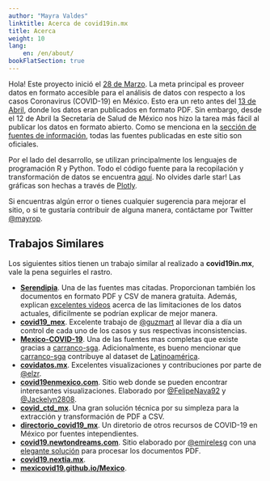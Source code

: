 ```yaml
---
author: "Mayra Valdes"
linktitle: Acerca de covid19in.mx
title: Acerca
weight: 10
lang:
    en: /en/about/
bookFlatSection: true
---
```


Hola! Este proyecto inició el [28 de Marzo](https://github.com/mayrop/covid19in-mx/commit/d472d10cc7a7fad9b11099af8d5ee4f7dc07037c). La meta principal es proveer datos en formato accesible para el análisis de datos con respecto a los casos Coronavirus (COVID-19) en México. Esto era un reto antes del [13 de Abril](https://twitter.com/RicardoDGPS/status/1249864573936644096), donde los datos eran publicados en formato PDF. Sin embargo, desde el 12 de Abril la Secretaría de Salud de México nos hizo la tarea más fácil al publicar los datos en formato abierto. Como se menciona en la [sección de fuentes de información](/fuentes-de-informacion/), todas las fuentes publicadas en este sitio son oficiales.

Por el lado del desarrollo, se utilizan principalmente los lenguajes de programación R y Python. Todo el código fuente para la recopilación y transformación de datos se encuentra [aquí](https://github.com/mayrop/datos-covid19in-mx). No olvides darle star!  Las gráficas son hechas a través de [Plotly](https://plotly.com/javascript/). 

Si encuentras algún error o tienes cualquier sugerencia para mejorar el sitio, o si te gustaría contribuir de alguna manera, contáctame por Twitter [@mayrop](https://twitter.com/mayrop).

## Trabajos Similares

Los siguientes sitios tienen un trabajo similar al realizado a **covid19in.mx**, vale la pena seguirles el rastro.
* **[Serendipia](https://serendipia.digital/2020/03/datos-abiertos-sobre-casos-de-coronavirus-covid-19-en-mexico/)**. Una de las fuentes mas citadas. Proporcionan también los documentos en formato PDF y CSV de manera gratuita. Además, explican [excelentes videos](https://www.youtube.com/channel/UCr43XO-mAyTi4Y5g7QAmOwQ) acerca de las limitaciones de los datos actuales, dificilmente se podrían explicar de mejor manera.
* **[covid19_mex](https://github.com/guzmart/covid19_mex)**. Excelente trabajo de [@guzmart](https://twitter.com/guzmart_) al llevar día a día un control de cada uno de los casos y sus respectivas inconsistencias.
* **[Mexico-COVID-19](https://github.com/carranco-sga/Mexico-COVID-19)**. Una de las fuentes mas completas que existe gracias a [carranco-sga](https://github.com/carranco-sga/). Adicionalmente, es bueno mencionar que [carranco-sga](https://github.com/carranco-sga/) contribuye al dataset de [Latinoamérica](https://github.com/DataScienceResearchPeru/covid-19_latinoamerica).
* **[covidatos.mx](https://covidatos.mx/)**. Excelentes visualizaciones y contribuciones por parte de [@elzr](https://twitter.com/elzr).
* **[covid19enmexico.com](https://covid19enmexico.com/)**. Sitio web donde se pueden encontrar interesantes visualizaciones. Elaborado por [@FelipeNava92](https://twitter.com/FelipeNava92) y [@Jackelyn2808](https://twitter.com/Jackelyn2808).
* **[covid_ctd_mx](https://github.com/covidctdmx/covid_ctd_mx/)**. Una gran solución técnica por su simpleza para la extracción y transformación de PDF a CSV.
* **[directorio_covid19_mx](https://github.com/eduardofv/directorio_covid19_mx)**. Un diretorio de otros recursos de COVID-19 en México por fuentes intependientes.
* **[covid19.newtondreams.com](https://covid19.newtondreams.com/)**. Sitio elaborado por [@emirelesg](https://github.com/emirelesg) con una [elegante solución](https://github.com/emirelesg/covid19-mx-report-parser) para procesar los documentos PDF.
* **[covid19.nextia.mx](https://covid19.nextia.mx/)**.
* **[mexicovid19.github.io/Mexico](https://mexicovid19.github.io/Mexico/)**.

